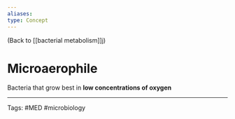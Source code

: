 ```yaml
---
aliases: 
type: Concept
---
```


(Back to [[bacterial metabolism]]j)

# Microaerophile

Bacteria that grow best in **low concentrations of oxygen**

---
Tags: #MED #microbiology 